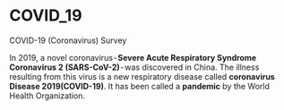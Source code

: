 # COVID_19
COVID-19 (Coronavirus) Survey


In 2019, a novel coronavirus - __Severe Acute Respiratory Syndrome Coronavirus 2 (SARS-CoV-2)__ - was discovered in China. The illness resulting from this virus is a new respiratory disease called __coronavirus Disease 2019(COVID-19)__. It has been called a __pandemic__ by the World Health Organization.
